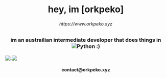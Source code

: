 <h1 align="center">hey, im [orkpeko]</h1>
<h6 align="center">https://www.orkpeko.xyz</h1>
<h3 align="center">im an austrailian intermediate developer that does things in <img alt="Python" src="https://img.shields.io/badge/python-%2314354C.svg?style=for-the-badge&logo=python&logoColor=white"/> :) <br></h3>
<a align="center" href="https://github.com/anuraghazra/github-readme-stats">
  <img align="center" src="https://github-readme-stats.vercel.app/api?username=orkpeko&count_private=true&theme=midnight-purple&show_icons=true" />
  <img align="center" src="https://github-readme-stats.vercel.app/api/top-langs/?username=orkpeko&layout=compact&theme=midnight-purple&count_private=true" />
</a>
<h4 align="center">contact@orkpeko.xyz</h1>

